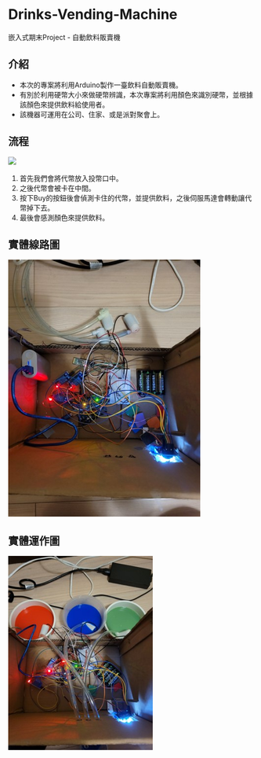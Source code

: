 # Drinks-Vending-Machine
嵌入式期末Project - 自動飲料販賣機

## 介紹

* 本次的專案將利用Arduino製作一臺飲料自動販賣機。
* 有別於利用硬幣大小來做硬幣辨識，本次專案將利用顏色來識別硬幣，並根據該顏色來提供飲料給使用者。
* 該機器可運用在公司、住家、或是派對聚會上。

## 流程
![](https://github.com/michael54856/Drinks-Vending-Machine/blob/main/Image/WorkFlow.jpg)
1. 首先我們會將代幣放入投幣口中。
2. 之後代幣會被卡在中間。
3. 按下Buy的按鈕後會偵測卡住的代幣，並提供飲料，之後伺服馬達會轉動讓代幣掉下去。
4. 最後會感測顏色來提供飲料。


## 實體線路圖

![](https://github.com/michael54856/Drinks-Vending-Machine/blob/main/Image/Wire.jpg)

## 實體運作圖
![](https://github.com/michael54856/Drinks-Vending-Machine/blob/main/Image/Operation.jpg)



